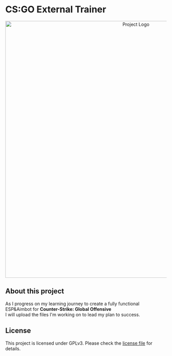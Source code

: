 # CS:GO External Trainer
<p align="center">
  <img alt="Project Logo" src="https://imgur.com/JhT6DFl.png" width="800">
</p>

## About this project
As I progress on my learning journey to create a fully functional ESP&Aimbot for <b>Counter-Strike: Global Offensive</b>
<br>
I will upload the files I'm working on to lead my plan to success. 

## License
This project is licensed under GPLv3. Please check the [license file](LICENSE) for details.
